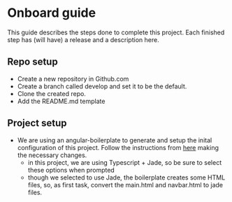 # Onboard guide

This guide describes the steps done to complete this project. Each finished step has (will have) a release and a description here.


## Repo setup

- Create a new repository in Github.com
- Create a branch called develop and set it to be the default.
- Clone the created repo.
- Add the README.md template


## Project setup

- We are using an angular-boilerplate to generate and setup the inital configuration of this project. Follow the instructions from [here](https://www.npmjs.com/package/generator-angular-boilerplate) making the necessary changes.
  - in this project, we are using Typescript + Jade, so be sure to select these options when prompted
  - though we selected to use Jade, the boilerplate creates some HTML files, so, as first task, convert the main.html and navbar.html to jade files.
